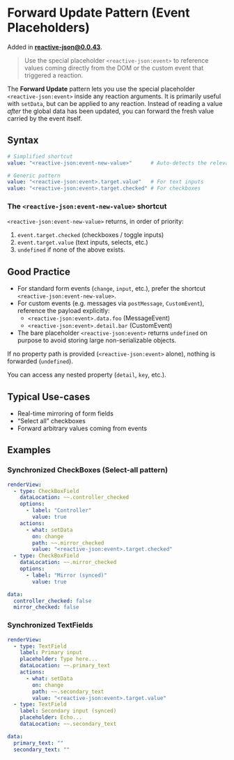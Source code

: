 # Forward Update Pattern (Event Placeholders)

Added in **reactive-json@0.0.43**.

> Use the special placeholder `<reactive-json:event>` to reference values coming directly from the DOM or the custom event that triggered a reaction.

The **Forward Update** pattern lets you use the special placeholder `<reactive-json:event>` inside any reaction arguments. It is primarily useful with `setData`, but can be applied to any reaction. Instead of reading a value *after* the global data has been updated, you can forward the fresh value carried by the event itself.

## Syntax

```yaml
# Simplified shortcut
value: "<reactive-json:event-new-value>"      # Auto-detects the relevant value (value or checked)

# Generic pattern
value: "<reactive-json:event>.target.value"   # For text inputs
value: "<reactive-json:event>.target.checked" # For checkboxes
```

### The `<reactive-json:event-new-value>` shortcut

`<reactive-json:event-new-value>` returns, in order of priority:  
1. `event.target.checked` (checkboxes / toggle inputs)  
2. `event.target.value` (text inputs, selects, etc.)  
3. `undefined` if none of the above exists.

## Good Practice

- For standard form events (`change`, `input`, etc.), prefer the shortcut `<reactive-json:event-new-value>`.
- For custom events (e.g. messages via `postMessage`, `CustomEvent`), reference the payload explicitly:
  - `<reactive-json:event>.data.foo` (MessageEvent)
  - `<reactive-json:event>.detail.bar` (CustomEvent)
- The bare placeholder `<reactive-json:event>` returns `undefined` on purpose to avoid storing large non-serializable objects.

If no property path is provided (`<reactive-json:event>` alone), nothing is forwarded (`undefined`).

You can access any nested property (`detail`, `key`, etc.).

## Typical Use-cases

- Real-time mirroring of form fields
- “Select all” checkboxes
- Forward arbitrary values coming from events

## Examples

### Synchronized CheckBoxes (Select-all pattern)

```yaml
renderView:
  - type: CheckBoxField
    dataLocation: ~~.controller_checked
    options:
      - label: "Controller"
        value: true
    actions:
      - what: setData
        on: change
        path: ~~.mirror_checked
        value: "<reactive-json:event>.target.checked"
  - type: CheckBoxField
    dataLocation: ~~.mirror_checked
    options:
      - label: "Mirror (synced)"
        value: true

data:
  controller_checked: false
  mirror_checked: false
```

### Synchronized TextFields

```yaml
renderView:
  - type: TextField
    label: Primary input
    placeholder: Type here...
    dataLocation: ~~.primary_text
    actions:
      - what: setData
        on: change
        path: ~~.secondary_text
        value: "<reactive-json:event>.target.value"
  - type: TextField
    label: Secondary input (synced)
    placeholder: Echo...
    dataLocation: ~~.secondary_text

data:
  primary_text: ""
  secondary_text: ""
``` 